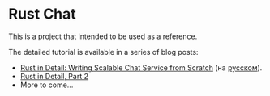 # Rust Chat

This is a project that intended to be used as a reference.

The detailed tutorial is available in a series of blog posts:

* [Rust in Detail: Writing Scalable Chat Service from Scratch](http://nbaksalyar.github.io/2015/07/10/writing-chat-in-rust.html) (на [русском](http://habrahabr.ru/post/268609/)).
* [Rust in Detail, Part 2](http://nbaksalyar.github.io/2015/11/09/rust-in-detail-2.html)
* More to come...
